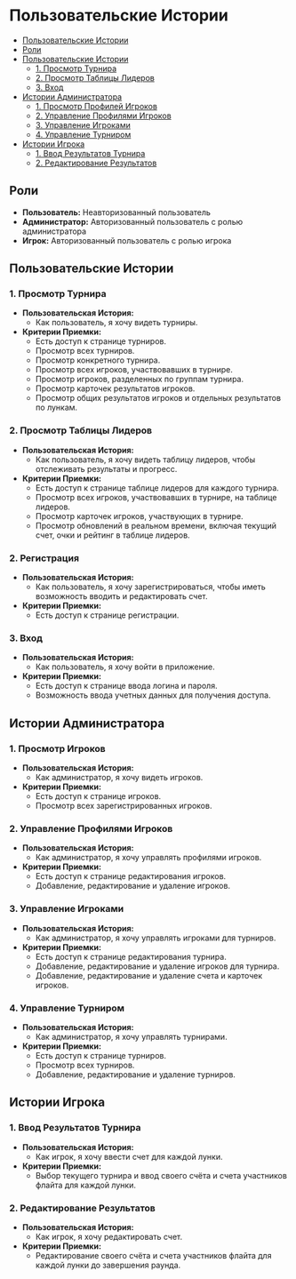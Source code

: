 # Пользовательские Истории

- [Пользовательские Истории](#пользовательские-истории)
- [Роли](#роли)
- [Пользовательские Истории](#пользовательские-истории-1)
    - [1. Просмотр Турнира](#1-просмотр-турнира)
    - [2. Просмотр Таблицы Лидеров](#2-просмотр-таблицы-лидеров)
    - [3. Вход](#3-вход)
- [Истории Администратора](#истории-администратора)
    - [1. Просмотр Профилей Игроков](#1-просмотр-профилей-игроков)
    - [2. Управление Профилями Игроков](#2-управление-профилями-игроков)
    - [3. Управление Игроками](#3-управление-игроками)
    - [4. Управление Турниром](#4-управление-турниром)
- [Истории Игрока](#истории-игрока)
    - [1. Ввод Результатов Турнира](#1-ввод-результатов-турнира)
    - [2. Редактирование Результатов](#2-редактирование-результатов)

## Роли
- **Пользователь:** Неавторизованный пользователь
- **Администратор:** Авторизованный пользователь с ролью администратора
- **Игрок:** Авторизованный пользователь с ролью игрока

## Пользовательские Истории

### 1. Просмотр Турнира
- **Пользовательская История:**
    - Как пользователь, я хочу видеть турниры.
- **Критерии Приемки:**
    - Есть доступ к странице турниров.
    - Просмотр всех турниров.
    - Просмотр конкретного турнира.
    - Просмотр всех игроков, участвовавших в турнире.
    - Просмотр игроков, разделенных по группам турнира.
    - Просмотр карточек результатов игроков.
    - Просмотр общих результатов игроков и отдельных результатов по лункам.

### 2. Просмотр Таблицы Лидеров
- **Пользовательская История:**
    - Как пользователь, я хочу видеть таблицу лидеров, чтобы отслеживать результаты и прогресс.
- **Критерии Приемки:**
    - Есть доступ к странице таблице лидеров для каждого турнира.
    - Просмотр всех игроков, участвовавших в турнире, на таблице лидеров.
    - Просмотр карточек игроков, участвующих в турнире.
    - Просмотр обновлений в реальном времени, включая текущий счет, очки и рейтинг в таблице лидеров.

### 2. Регистрация
- **Пользовательская История:**
    - Как пользователь, я хочу зарегистрироваться, чтобы иметь возможность вводить и редактировать счет.
- **Критерии Приемки:**
    - Есть доступ к странице регистрации.

### 3. Вход
- **Пользовательская История:**
    - Как пользователь, я хочу войти в приложение.
- **Критерии Приемки:**
    - Есть доступ к странице ввода логина и пароля.
    - Возможность ввода учетных данных для получения доступа.

## Истории Администратора

### 1. Просмотр Игроков
- **Пользовательская История:**
    - Как администратор, я хочу видеть игроков.
- **Критерии Приемки:**
    - Есть доступ к странице игроков.
    - Просмотр всех зарегистрированных игроков.

### 2. Управление Профилями Игроков
- **Пользовательская История:**
    - Как администратор, я хочу управлять профилями игроков.
- **Критерии Приемки:**
    - Есть доступ к странице редактирования игроков.
    - Добавление, редактирование и удаление игроков.

### 3. Управление Игроками
- **Пользовательская История:**
    - Как администратор, я хочу управлять игроками для турниров.
- **Критерии Приемки:**
    - Есть доступ к странице редактирования турнира.
    - Добавление, редактирование и удаление игроков для турнира.
    - Добавление, редактирование и удаление счета и карточек игроков.

### 4. Управление Турниром
- **Пользовательская История:**
    - Как администратор, я хочу управлять турнирами.
- **Критерии Приемки:**
    - Есть доступ к странице турниров.
    - Просмотр всех турниров.
    - Добавление, редактирование и удаление турниров.

## Истории Игрока

### 1. Ввод Результатов Турнира
- **Пользовательская История:**
    - Как игрок, я хочу ввести счет для каждой лунки.
- **Критерии Приемки:**
    - Выбор текущего турнира и ввод своего счёта и счета участников флайта для каждой лунки.

### 2. Редактирование Результатов
- **Пользовательская История:**
    - Как игрок, я хочу редактировать счет.
- **Критерии Приемки:**
    - Редактирование своего счёта и счета участников флайта для каждой лунки до завершения раунда.